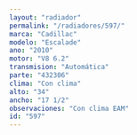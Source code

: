 ```yaml
---
layout: "radiador"
permalink: "/radiadores/597/"
marca: "Cadillac"
modelo: "Escalade"
ano: "2010"
motor: "V8 6.2"
transmision: "Automática"
parte: "432306"
clima: "Con clima"
alto: "34"
ancho: "17 1/2"
observaciones: "Con clima EAM"
id: "597"
---
```


